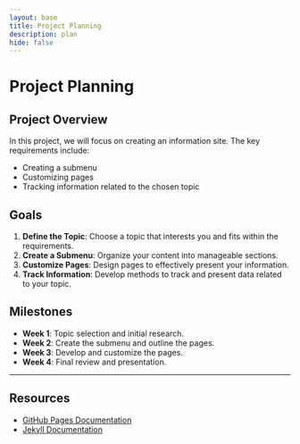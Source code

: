 ```yaml
---
layout: base
title: Project Planning
description: plan
hide: false
---
```

# Project Planning

## Project Overview

In this project, we will focus on creating an information site. The key requirements include:

- Creating a submenu
- Customizing pages
- Tracking information related to the chosen topic

## Goals

1. **Define the Topic**: Choose a topic that interests you and fits within the requirements.
2. **Create a Submenu**: Organize your content into manageable sections.
3. **Customize Pages**: Design pages to effectively present your information.
4. **Track Information**: Develop methods to track and present data related to your topic.

## Milestones

- **Week 1**: Topic selection and initial research.
- **Week 2**: Create the submenu and outline the pages.
- **Week 3**: Develop and customize the pages.
- **Week 4**: Final review and presentation.

---

## Resources

- [GitHub Pages Documentation](https://docs.github.com/en/pages)
- [Jekyll Documentation](https://jekyllrb.com/docs/)

